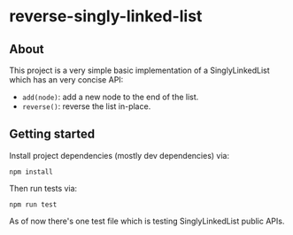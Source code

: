 # reverse-singly-linked-list

## About 

This project is a very simple basic implementation of a SinglyLinkedList which 
has an very concise API:

- `add(node)`: add a new node to the end of the list.
- `reverse()`: reverse the list in-place.

## Getting started

Install project dependencies (mostly dev dependencies) via:

```
npm install
```

Then run tests via:

```
npm run test
```

As of now there's one test file which is testing SinglyLinkedList public APIs.
